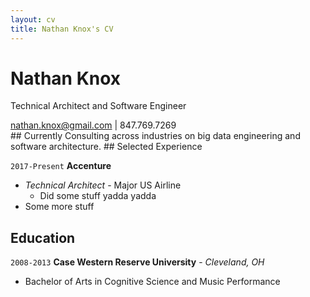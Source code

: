 ```yaml
---
layout: cv
title: Nathan Knox's CV
---
```

# Nathan Knox
Technical Architect and Software Engineer

<div id="webaddress">
<a href="nathan.knox@gmail.com">nathan.knox@gmail.com</a>
| 847.769.7269
</div>
## Currently
Consulting across industries on big data engineering and software architecture.
## Selected Experience

`2017-Present`
__Accenture__
- _Technical Architect_ - Major US Airline
  - Did some stuff yadda yadda
- Some more stuff

## Education

`2008-2013`
__Case Western Reserve University__ - _Cleveland, OH_
- Bachelor of Arts in Cognitive Science and Music Performance

<!-- ### Footer

Last updated: April 2019 -->


